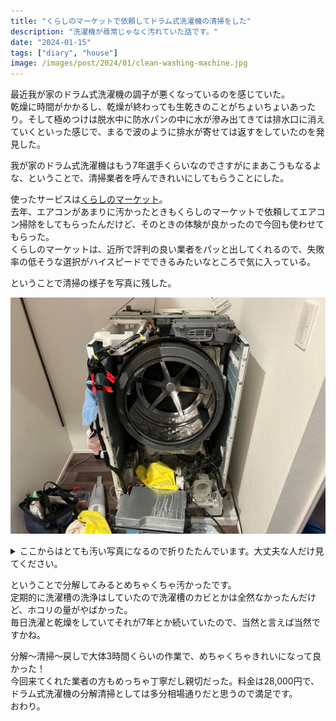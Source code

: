 ```yaml
---
title: "くらしのマーケットで依頼してドラム式洗濯機の清掃をした"
description: "洗濯機が尋常じゃなく汚れていた話です。"
date: "2024-01-15"
tags: ["diary", "house"]
image: /images/post/2024/01/clean-washing-machine.jpg
---
```


最近我が家のドラム式洗濯機の調子が悪くなっているのを感じていた。  
乾燥に時間がかかるし、乾燥が終わっても生乾きのことがちょいちょいあったり。そして極めつけは脱水中に防水パンの中に水が滲み出てきては排水口に消えていくといった感じで、まるで波のように排水が寄せては返すをしていたのを発見した。

我が家のドラム式洗濯機はもう7年選手くらいなのでさすがにまあこうもなるよな、ということで、清掃業者を呼んできれいにしてもらうことにした。

使ったサービスは[くらしのマーケット](https://curama.jp/)。  
去年、エアコンがあまりに汚かったときもくらしのマーケットで依頼してエアコン掃除をしてもらったんだけど、そのときの体験が良かったので今回も使わせてもらった。  
くらしのマーケットは、近所で評判の良い業者をパッと出してくれるので、失敗率の低そうな選択がハイスピードでできるみたいなところで気に入っている。

ということで清掃の様子を写真に残した。

![ドラム式洗濯機が解体されている様子。](./01.jpg "中身が丸裸にされている様子。これだけだときれいに見える。")

<details>
<summary>ここからはとても汚い写真になるので折りたたんでいます。大丈夫な人だけ見てください。</summary>

![排水溝のフィルターがとても汚れている様子。](./02.jpg "排水ホースと排水口のフィルター。汚い。")

![洗濯槽を囲うやつがホコリまみれになっている様子。](./03.jpg "洗濯槽を囲うやつ。ホコリやばい。")

![ホコリをアップにした様子。量がとても多い。](./04.jpg "アップにしてみた。これは風が全然通らなくて乾燥の調子が悪いわけですね。")
</details>

ということで分解してみるとめちゃくちゃ汚かったです。  
定期的に洗濯槽の洗浄はしていたので洗濯槽のカビとかは全然なかったんだけど、ホコリの量がやばかった。  
毎日洗濯と乾燥をしていてそれが7年とか続いていたので、当然と言えば当然ですかね。

分解〜清掃〜戻しで大体3時間くらいの作業で、めちゃくちゃきれいになって良かった！  
今回来てくれた業者の方もめっちゃ丁寧だし親切だった。料金は28,000円で、ドラム式洗濯機の分解清掃としては多分相場通りだと思うので満足です。  
おわり。
